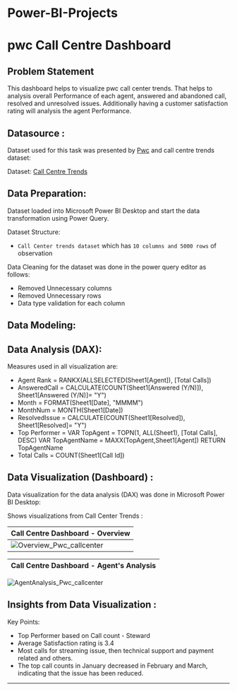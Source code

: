 # Power-BI-Projects

# pwc Call Centre Dashboard


## Problem Statement

This dashboard helps to visualize pwc call center trends. That helps to analysis overall Performance of each agent, answered and abandoned call, resolved and unresolved issues. Additionally having a customer satisfaction rating will analysis the agent Performance.

## Datasource :

Dataset used for this task was presented by [Pwc](https://www.pwc.ch/en/careers-with-pwc/students/virtual-case-experience.html) and call centre trends dataset:

Dataset: [Call Centre Trends](https://github.com/yogeshkasar778/PWC_task-Call_Centre_trends-dashboard/blob/main/01%20Call-Center-Dataset.xlsx)

## Data Preparation:
Dataset loaded into Microsoft Power BI Desktop and start the data transformation using Power Query.

Dataset Structure:

- `Call Center trends dataset` which has `10 columns and 5000 rows` of observation

Data Cleaning for the dataset was done in the power query editor as follows:

- Removed Unnecessary columns
- Removed Unnecessary rows
- Data type validation for each column

## Data Modeling:

## Data Analysis (DAX):

Measures used in  all visualization are:

- Agent Rank = RANKX(ALLSELECTED(Sheet1[Agent]), [Total Calls])
- AnsweredCall = CALCULATE(COUNT(Sheet1[Answered (Y/N)]), Sheet1[Answered (Y/N)]= "Y")
- Month = FORMAT(Sheet1[Date], "MMMM")
- MonthNum = MONTH(Sheet1[Date])
- ResolvedIssue = CALCULATE(COUNT(Sheet1[Resolved]), Sheet1[Resolved]= "Y")
- Top Performer = 
    VAR TopAgent = TOPN(1, ALL(Sheet1), [Total Calls], DESC)
    VAR TopAgentName = MAXX(TopAgent,Sheet1[Agent])
  RETURN
    TopAgentName
- Total Calls = COUNT(Sheet1[Call Id])
  
## Data Visualization (Dashboard) :

Data visualization for the data analysis (DAX) was done in Microsoft Power BI Desktop:

Shows visualizations from Call Center Trends :

| Call Centre Dashboard - Overview |
| ----------- |
|![Overview_Pwc_callcenter](https://github.com/user-attachments/assets/b8224d4f-cb9b-4afc-a696-2f59ed435727)

| Call Centre Dashboard - Agent's Analysis |
| ----------- |
![AgentAnalysis_Pwc_callcenter](https://github.com/user-attachments/assets/857b6cd0-50fa-4ad0-ba34-019b5b5e11b2)

## Insights from Data Visualization :

Key Points:
- Top Performer based on Call count - Steward
- Average Satisfaction rating is 3.4
- Most calls for streaming issue, then technical support and payment related and others.
- The top call counts in January decreased in February and March, indicating that the issue has been reduced.
---
